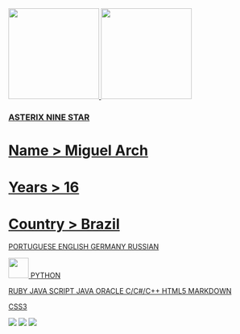 <div>
<a href="https://github.com/AsterixNine">
<img height="180em" src="https://github-readme-stats.vercel.app/api/top-langs/?username=AsterixNine&layout=compact&langs_count=7&theme=rainbow"/>
<img height="180em" src="https://github-readme-stats.vercel.app/api?username=AsterixNine&show_icons=true&theme=rainbow&include_all_commits=true&count_private=true"/>
</div>



### ASTERIX NINE STAR
# Name > Miguel Arch
# Years > 16
# Country > Brazil


PORTUGUESE
ENGLISH
GERMANY
RUSSIAN

<img src="https://img.icons8.com/color/256/python--v1.png" width="40" height="40"/>
PYTHON
  
RUBY
JAVA SCRIPT
JAVA ORACLE
C/C#/C++
HTML5
MARKDOWN

CSS3





<div>
<!-- Youtube -->
<a href="https://www.youtube.com/@asterixninestar " target="_blank"><img src="https://img.shields.io/badge/YouTube-FF0000?style=for-the-badge&logo=youtube&logoColor=white" target="_blank"></a>
<!-- Instagram -->
<a href="https://instagram.com/miguel.stap/" target="_blank"><img src="https://img.shields.io/badge/-Instagram-%23E4405F?style=for-the-badge&logo=instagram&logoColor=white" target="_blank"></a>
<!-- Gmail -->
<a href = "mailto:contato@AsterixNine"><img src="https://img.shields.io/badge/Gmail-D14836?style=for-the-badge&logo=gmail&logoColor=white" target="_blank"></a>
</div>

